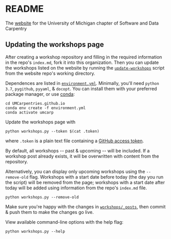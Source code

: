 README
====================

The [website](https://UMCarpentries.github.io) for the University of Michigan chapter of Software and Data Carpentry


## Updating the workshops page

After creating a workshop repository and filling in the required information in the repo's `index.md`, fork it into this organization.
Then you can update the workshops listed on the website by running the [`update-workshops`](update-workshops.py) script from the website repo's working directory.

Dependences are listed in [`environment.yml`](environment.yml).
Minimally, you'll need `python 3.7`, `pygithub`, `pyyaml`, & `docopt`.
You can install them with your preferred package manager, or use [conda](https://docs.conda.io/en/latest/miniconda.html):

```
cd UMCarpentries.github.io
conda env create -f environment.yml
conda activate umcarp
```

Update the workshops page with
```
python workshops.py --token $(cat .token)
```
where `.token` is a plain text file containing a [GitHub access token](https://help.github.com/en/github/authenticating-to-github/creating-a-personal-access-token-for-the-command-line).

By default, all workshops -- past & upcoming -- will be included.
If a workshop post already exists, it will be overwritten with content from the repository.

Alternatively, you can display only upcoming workshops using the `--remove-old` flag.
Workshops with a start date before today (the day you run the script) will be removed from the page;
workshops with a start date after today will be added using information from the repo's `index.md` file.
```
python workshops.py --remove-old
```

Make sure you're happy with the changes in [`workshops/_posts`](workshops/_posts), then commit & push them to make the changes go live.

View available command-line options with the help flag:
```
python workshops.py --help
```
